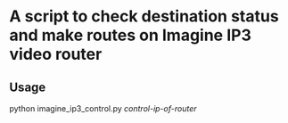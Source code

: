# A script to check destination status and make routes on Imagine IP3 video router

## Usage 
python imagine_ip3_control.py *control-ip-of-router*
